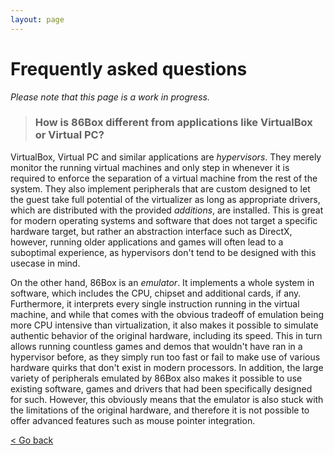 ```yaml
---
layout: page
---
```


Frequently asked questions
==========================

_Please note that this page is a work in progress._
> ### How is 86Box different from applications like VirtualBox or Virtual PC?

VirtualBox, Virtual PC and similar applications are _hypervisors_. They merely monitor the running virtual machines and only step in whenever it is required to enforce the separation of a virtual machine from the rest of the system. They also implement peripherals that are custom designed to let the guest take full potential of the virtualizer as long as appropriate drivers, which are distributed with the provided _additions_, are installed. This is great for modern operating systems and software that does not target a specific hardware target, but rather an abstraction interface such as DirectX, however, running older applications and games will often lead to a suboptimal experience, as hypervisors don't tend to be designed with this usecase in mind. 

On the other hand, 86Box is an _emulator_. It implements a whole system in software, which includes the CPU, chipset and additional cards, if any. Furthermore, it interprets every single instruction running in the virtual machine, and while that comes with the obvious tradeoff of emulation being more CPU intensive than virtualization, it also makes it possible to simulate authentic behavior of the original hardware, including its speed. This in turn allows running countless games and demos that wouldn't have ran in a hypervisor before, as they simply run too fast or fail to make use of various hardware quirks that don't exist in modern processors. In addition, the large variety of peripherals emulated by 86Box also makes it possible to use existing software, games and drivers that had been specifically designed for such. However, this obviously means that the emulator is also stuck with the limitations of the original hardware, and therefore it is not possible to offer advanced features such as mouse pointer integration.

[< Go back](index)
